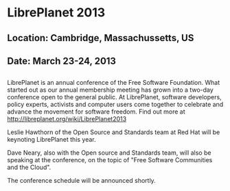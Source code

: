 # LibrePlanet 2013
## Location: Cambridge, Massachussetts, US
## Date: March 23-24, 2013
## 
LibrePlanet is an annual conference of the Free Software Foundation.
What started out as our annual membership meeting has grown into a
two-day conference open to the general public. At LibrePlanet,
software developers, policy experts, activists and computer users
come together to celebrate and advance the movement for software
freedom. Find out more at <http://libreplanet.org/wiki/LibrePlanet2013>

Leslie Hawthorn of the Open Source and Standards team at Red Hat
will be keynoting LibrePlanet this year.

Dave Neary, also with the Open source and Standards team, will
also be speaking at the conference, on the topic of "Free
Software Communities and the Cloud".

The conference schedule will be announced shortly.
